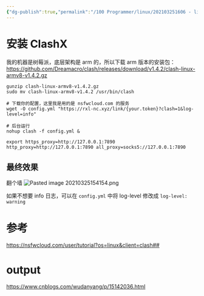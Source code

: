 ```yaml
---
{"dg-publish":true,"permalink":"/100 Programmer/linux/202103251606 - linux-翻墙/","noteIcon":"","created":"2021-03-25T16:06:38+08:00","updated":"2024-02-02T12:08:36+08:00"}
---
```



# 安装 ClashX

我的机器是树莓派，底层架构是 arm 的，所以下载 arm 版本的安装包：
https://github.com/Dreamacro/clash/releases/download/v1.4.2/clash-linux-armv8-v1.4.2.gz

``` shell
gunzip clash-linux-armv8-v1.4.2.gz
sudo mv clash-linux-armv8-v1.4.2 /usr/bin/clash

# 下载你的配置，这里我是用的是 nsfwcloud.com 的服务
wget -O config.yml "https://rxl-nc.xyz/link/{your.token}?clash=1&log-level=info"

# 后台运行
nohup clash -f config.yml & 

export https_proxy=http://127.0.0.1:7890 http_proxy=http://127.0.0.1:7890 all_proxy=socks5://127.0.0.1:7890
```

## 最终效果

翻个墙
![Pasted image 20210325154154.png](/img/user/attachs/Pasted%20image%2020210325154154.png)

如果不想要 info 日志，可以在 `config.yml` 中将 log-level 修改成 `log-level: warning`
 
 

# 参考

https://nsfwcloud.com/user/tutorial?os=linux&client=clash##

# output

https://www.cnblogs.com/wudanyang/p/15142036.html